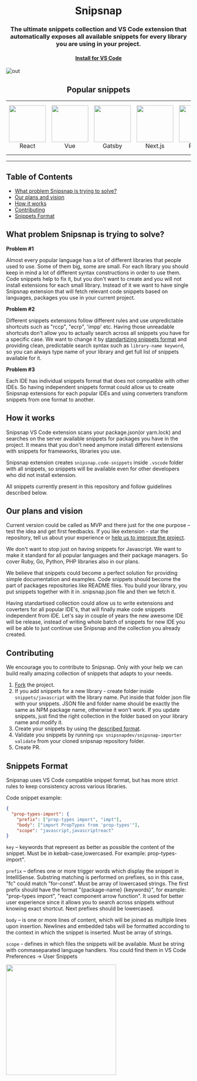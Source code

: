 <h1 align="center">Snipsnap</h1>
<h3 align="center">The ultimate snippets collection and VS Code extension that automatically exposes all available snippets for every library you are using in your project.</h3>
<h4 align="center">
<a href="https://marketplace.visualstudio.com/items?itemName=snipsnapdev.snipsnap-vscode">Install for VS Code
</a>
</h4>

![out](https://user-images.githubusercontent.com/2697570/73568644-23bc0180-4469-11ea-8b64-843c7a9a92d2.gif)

<h2 align="center">Popular snippets</h2>
<table>
  <tbody>
    <td valign="middle" align="center">
<img width="100px" src="https://user-images.githubusercontent.com/2697570/82653674-db933b80-9c1f-11ea-9731-7b8e0d1ab05c.png" />
      <br>React
    </td>
    <td valign="middle" align="center"><img width="100px" src="https://user-images.githubusercontent.com/2697570/82653826-15644200-9c20-11ea-8fe8-b0db379c83a3.png"/>
      <br>Vue
    </td>
        <td valign="middle" align="center"><img width="100px" src="https://user-images.githubusercontent.com/2697570/82654143-90c5f380-9c20-11ea-9587-928a51c06839.png"/>
          <br>Gatsby
    </td>
    </td>
        <td valign="middle" align="center"><img width="100px" src="https://user-images.githubusercontent.com/2697570/85003657-c8a85400-b156-11ea-938e-8577eea635a6.jpg"/>
          <br>Next.js
    </td>
            <td valign="middle" align="center"><img width="100px" src="https://user-images.githubusercontent.com/2697570/82654470-147fe000-9c21-11ea-9975-a79b3721b8f6.png"/>
              <br>Redux
    </td>
                <td valign="middle" align="center"><img width="100px" src="https://user-images.githubusercontent.com/2697570/82654869-a2f46180-9c21-11ea-8034-71f63bcd8389.png"/>
              <br>Styled components
    </td>
    </tbody>
</table>

---
## Table of Contents
- [What problem Snipsnap is trying to solve?](https://github.com/snipsnapdev/snipsnap#what-problem-snipsnap-is-trying-to-solve)
- [Our plans and vision](https://github.com/snipsnapdev/snipsnap#how-it-works)
- [How it works](https://github.com/snipsnapdev/snipsnap#how-it-works)
- [Contributing](https://github.com/snipsnapdev/snipsnap#contributing)
- [Snippets Format](https://github.com/snipsnapdev/snipsnap#snippets-format)

## What problem Snipsnap is trying to solve?

**Problem #1**

Almost every popular language has a lot of different libraries that people used to use. Some of them big, some are small. For each library you should keep in mind a lot of different syntax constructions in order to use them. Code snippets help to fix it, but you don't want to create and you will not install extensions for each small library. Instead of it we want to have single Snipsnap extension that will fetch relevant code snippets based on languages, packages you use in your current project.

**Problem #2**

Different snippets extensions follow different rules and use unpredictable shortcuts such as "rccp", "ecrp", 'impp' etc. Having those unreadable shortcuts don't allow you to actually search across all snippets you have for a specific case. We want to change it by [standartizing snippets format](https://github.com/snipsnapdev/snipsnap#snippets-format) and providing clean, predictable search syntax such as `library-name keyword`, so you can always type name of your library and get full list of snippets available for it.

**Problem #3**

Each IDE has individual snippets format that does not compatible with other IDEs. So having independent snippets format could allow us to create Snipsnap extensions for each popular IDEs and using converters transform snippets from one format to another.

## How it works
Snipsnap VS Code extension scans your package.json(or yarn.lock) and searches on the server available snippets for packages you have in the project. It means that you don't need anymore install different extensions with snippets for frameworks, libraries you use. 

Snipsnap extension creates `snipsnap.code-snippets` inside `.vscode` folder with all snippets, so snippets will be available even for other developers who did not install extension.

All snippets currently present in this repository and follow guidelines described below.

## Our plans and vision

Current version could be called as MVP and there just for the one purpose – test the idea and get first feedbacks. If you like extension - star the repository, tell us about your experience or [help us to improve the project](https://github.com/snipsnapdev/snipsnap#contributing).

We don't want to stop just on having snippets for Javascript. We want to make it standard for all popular languages and their package managers. So cover Ruby, Go, Python, PHP libraries also in our plans.

We believe that snippets could become a perfect solution for providing simple documentation and examples. Code snippets should become the part of packages repositories like README files. You build your library, you put snippets together with it in .snipsnap.json file and then we fetch it.

Having standartised collection could allow us to write extensions and coverters for all popular IDE's, that will finally make code snippets independent from IDE. Let's say in couple of years the new awesome IDE will be release, instead of writing whole batch of snippets for new IDE you will be able to just continue use Snipsnap and the collection you already created.

## Contributing

We encourage you to contribute to Snipsnap. Only with your help we can build really amazing collection of snippets that adapts to your needs. 

1. [Fork](https://help.github.com/en/github/getting-started-with-github/fork-a-repo) the project.
2. If you add snippets for a new library - create folder inside `snippets/javascript` with the library name. Put inside that folder json file with your snippets. JSON file and folder name should be exactly the same as NPM package name, otherwise it won't work. If you update snippets, just find the right collection in the folder based on your library name and modify it.
3. Create your snippets by using the [described format](https://github.com/snipsnapdev/snipsnap#snippets-format).
4. Validate you snippets by running `npx snipsnapdev/snipsnap-importer validate` from your cloned snipsnap repository folder.
5. Create PR.

## Snippets Format

Snipsnap uses VS Code compatible snippet format, but has more strict rules to keep consistency across various libraries. 

Code snippet example: 

```json
{
  "prop-types-import": {
    "prefix": ["prop-types import", "impt"],
    "body": ["import PropTypes from 'prop-types'"],
    "scope": "javascript,javascriptreact"
}
```

```key``` – keywords that represent as better as possible the content of the snippet. Must be in kebab-case,lowercased. For example: prop-types-import".

```prefix``` – defines one or more trigger words which display the snippet in IntelliSense. Substring matching is performed on prefixes, so in this case, "fc" could match "for-const". Must be array of lowercased strings. The first prefix should have the format "{package-name} {keywords}", for example: "prop-types import", "react component arrow function". It used for better user experience since it allows you to search across snippets without knowing exact shortcut. Next prefixes should be lowercased.

```body``` – is one or more lines of content, which will be joined as multiple lines upon insertion. Newlines and embedded tabs will be formatted according to the context in which the snippet is inserted. Must be array of strings.

```scope``` - defines in which files the snippets will be available. Must be string with commaseparated language handlers. You could find them in VS Code Preferences -> User Snippets

<img width="300" src="https://user-images.githubusercontent.com/2697570/71843492-5241f900-30c4-11ea-9083-2781044d647a.png"/>
